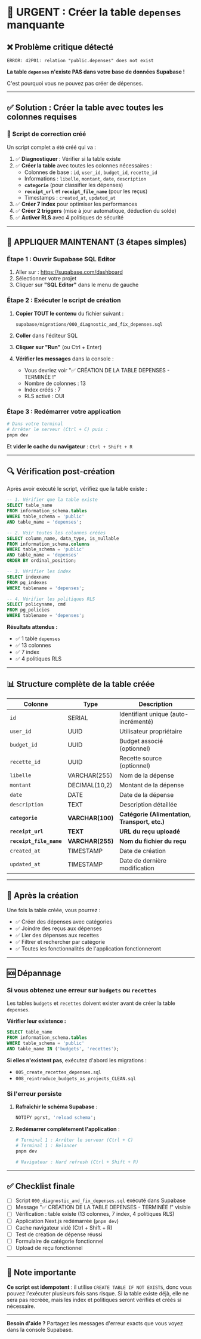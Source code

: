 # 🚨 URGENT : Créer la table `depenses` manquante

## ❌ Problème critique détecté

```
ERROR: 42P01: relation "public.depenses" does not exist
```

**La table `depenses` n'existe PAS dans votre base de données Supabase !**

C'est pourquoi vous ne pouvez pas créer de dépenses.

---

## ✅ Solution : Créer la table avec toutes les colonnes requises

### 🎯 Script de correction créé

Un script complet a été créé qui va :
1. ✅ **Diagnostiquer** : Vérifier si la table existe
2. ✅ **Créer la table** avec toutes les colonnes nécessaires :
   - Colonnes de base : `id`, `user_id`, `budget_id`, `recette_id`
   - Informations : `libelle`, `montant`, `date`, `description`
   - **`categorie`** (pour classifier les dépenses)
   - **`receipt_url`** et **`receipt_file_name`** (pour les reçus)
   - Timestamps : `created_at`, `updated_at`
3. ✅ **Créer 7 index** pour optimiser les performances
4. ✅ **Créer 2 triggers** (mise à jour automatique, déduction du solde)
5. ✅ **Activer RLS** avec 4 politiques de sécurité

---

## 🚀 APPLIQUER MAINTENANT (3 étapes simples)

### **Étape 1 : Ouvrir Supabase SQL Editor**

1. Aller sur : https://supabase.com/dashboard
2. Sélectionner votre projet
3. Cliquer sur **"SQL Editor"** dans le menu de gauche

### **Étape 2 : Exécuter le script de création**

1. **Copier TOUT le contenu** du fichier suivant :
   ```
   supabase/migrations/000_diagnostic_and_fix_depenses.sql
   ```

2. **Coller** dans l'éditeur SQL

3. **Cliquer sur "Run"** (ou Ctrl + Enter)

4. **Vérifier les messages** dans la console :
   - Vous devriez voir "✅ CRÉATION DE LA TABLE DEPENSES - TERMINÉE !"
   - Nombre de colonnes : 13
   - Index créés : 7
   - RLS activé : OUI

### **Étape 3 : Redémarrer votre application**

```bash
# Dans votre terminal
# Arrêter le serveur (Ctrl + C) puis :
pnpm dev
```

Et **vider le cache du navigateur** : `Ctrl + Shift + R`

---

## 🔍 Vérification post-création

Après avoir exécuté le script, vérifiez que la table existe :

```sql
-- 1. Vérifier que la table existe
SELECT table_name 
FROM information_schema.tables 
WHERE table_schema = 'public' 
AND table_name = 'depenses';

-- 2. Voir toutes les colonnes créées
SELECT column_name, data_type, is_nullable
FROM information_schema.columns
WHERE table_schema = 'public' 
AND table_name = 'depenses'
ORDER BY ordinal_position;

-- 3. Vérifier les index
SELECT indexname 
FROM pg_indexes 
WHERE tablename = 'depenses';

-- 4. Vérifier les politiques RLS
SELECT policyname, cmd 
FROM pg_policies 
WHERE tablename = 'depenses';
```

**Résultats attendus :**
- ✅ 1 table `depenses`
- ✅ 13 colonnes
- ✅ 7 index
- ✅ 4 politiques RLS

---

## 📊 Structure complète de la table créée

| Colonne | Type | Description |
|---------|------|-------------|
| `id` | SERIAL | Identifiant unique (auto-incrémenté) |
| `user_id` | UUID | Utilisateur propriétaire |
| `budget_id` | UUID | Budget associé (optionnel) |
| `recette_id` | UUID | Recette source (optionnel) |
| `libelle` | VARCHAR(255) | Nom de la dépense |
| `montant` | DECIMAL(10,2) | Montant de la dépense |
| `date` | DATE | Date de la dépense |
| `description` | TEXT | Description détaillée |
| **`categorie`** | **VARCHAR(100)** | **Catégorie (Alimentation, Transport, etc.)** |
| **`receipt_url`** | **TEXT** | **URL du reçu uploadé** |
| **`receipt_file_name`** | **VARCHAR(255)** | **Nom du fichier du reçu** |
| `created_at` | TIMESTAMP | Date de création |
| `updated_at` | TIMESTAMP | Date de dernière modification |

---

## 🎯 Après la création

Une fois la table créée, vous pourrez :
- ✅ Créer des dépenses avec catégories
- ✅ Joindre des reçus aux dépenses
- ✅ Lier des dépenses aux recettes
- ✅ Filtrer et rechercher par catégorie
- ✅ Toutes les fonctionnalités de l'application fonctionneront

---

## 🆘 Dépannage

### Si vous obtenez une erreur sur `budgets` ou `recettes`

Les tables `budgets` et `recettes` doivent exister avant de créer la table `depenses`.

**Vérifier leur existence :**
```sql
SELECT table_name 
FROM information_schema.tables 
WHERE table_schema = 'public' 
AND table_name IN ('budgets', 'recettes');
```

**Si elles n'existent pas**, exécutez d'abord les migrations :
- `005_create_recettes_depenses.sql`
- `008_reintroduce_budgets_as_projects_CLEAN.sql`

### Si l'erreur persiste

1. **Rafraîchir le schéma Supabase** :
   ```sql
   NOTIFY pgrst, 'reload schema';
   ```

2. **Redémarrer complètement l'application** :
   ```bash
   # Terminal 1 : Arrêter le serveur (Ctrl + C)
   # Terminal 1 : Relancer
   pnpm dev
   
   # Navigateur : Hard refresh (Ctrl + Shift + R)
   ```

---

## ✅ Checklist finale

- [ ] Script `000_diagnostic_and_fix_depenses.sql` exécuté dans Supabase
- [ ] Message "✅ CRÉATION DE LA TABLE DEPENSES - TERMINÉE !" visible
- [ ] Vérification : table existe (13 colonnes, 7 index, 4 politiques RLS)
- [ ] Application Next.js redémarrée (`pnpm dev`)
- [ ] Cache navigateur vidé (Ctrl + Shift + R)
- [ ] Test de création de dépense réussi
- [ ] Formulaire de catégorie fonctionnel
- [ ] Upload de reçu fonctionnel

---

## 📝 Note importante

**Ce script est idempotent** : il utilise `CREATE TABLE IF NOT EXISTS`, donc vous pouvez l'exécuter plusieurs fois sans risque. Si la table existe déjà, elle ne sera pas recréée, mais les index et politiques seront vérifiés et créés si nécessaire.

---

**Besoin d'aide ?** Partagez les messages d'erreur exacts que vous voyez dans la console Supabase.


